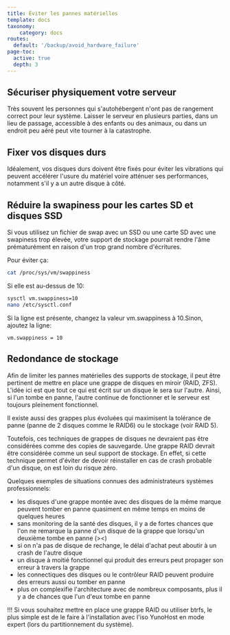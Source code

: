 ```yaml
---
title: Éviter les pannes matérielles
template: docs
taxonomy:
    category: docs
routes:
  default: '/backup/avoid_hardware_failure'
page-toc:
  active: true
  depth: 3
---
```


## Sécuriser physiquement votre serveur

Très souvent les personnes qui s'autohébergent n'ont pas de rangement correct pour leur système. Laisser le serveur en plusieurs parties, dans un lieu de passage, accessible à des enfants ou des animaux, ou dans un endroit peu aéré peut vite tourner à la catastrophe.

## Fixer vos disques durs

Idéalement, vos disques durs doivent être fixés pour éviter les vibrations qui peuvent accélérer l'usure du matériel voire atténuer ses performances, notamment s'il y a un autre disque à côté.

## Réduire la swapiness pour les cartes SD et disques SSD

Si vous utilisez un fichier de swap avec un SSD ou une carte SD avec une swapiness trop élevée, votre support de stockage pourrait rendre l'âme prématurément en raison d'un trop grand nombre d'écritures.

Pour éviter ça:

```bash
cat /proc/sys/vm/swappiness
```

Si elle est au-dessus de 10:

```bash
sysctl vm.swappiness=10
nano /etc/sysctl.conf
```

Si la ligne est présente, changez la valeur vm.swappiness à 10.Sinon, ajoutez la ligne:

```text
vm.swappiness = 10
```

## Redondance de stockage

Afin de limiter les pannes matérielles des supports de stockage, il peut être pertinent de mettre en place une grappe de disques en miroir (RAID, ZFS). L'idée ici est que tout ce qui est écrit sur un disque le sera sur l'autre. Ainsi, si l'un tombe en panne, l'autre continue de fonctionner et le serveur est toujours pleinement fonctionnel.

Il existe aussi des grappes plus évoluées qui maximisent la tolérance de panne (panne de 2 disques comme le RAID6) ou le stockage (voir RAID 5).

Toutefois, ces techniques de grappes de disques ne devraient pas être considérées comme des copies de sauvegarde. Une grappe RAID devrait être considérée comme un seul support de stockage. En effet, si cette technique permet d'éviter de devoir réinstaller en cas de crash probable d'un disque, on est loin du risque zéro.

Quelques exemples de situations connues des administrateurs systèmes professionnels:

- les disques d'une grappe montée avec des disques de la même marque peuvent tomber en panne quasiment en même temps en moins de quelques heures
- sans monitoring de la santé des disques, il y a de fortes chances que l'on ne remarque la panne d'un disque de la grappe que lorsqu'un deuxième tombe en panne (><)
- si on n'a pas de disque de rechange, le délai d'achat peut aboutir à un crash de l'autre disque
- un disque à moitié fonctionnel qui produit des erreurs peut propager son erreur à travers la grappe
- les connectiques des disques ou le contrôleur RAID peuvent produire des erreurs aussi ou tomber en panne
- plus on complexifie l'architecture avec de nombreux composants, plus il y a de chances que l'un d'eux tombe en panne

!!! Si vous souhaitez mettre en place une grappe RAID ou utiliser btrfs, le plus simple est de le faire à l'installation avec l'iso YunoHost en mode expert (lors du partitionnement du système).
